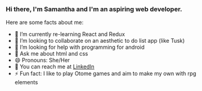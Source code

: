### Hi there, I'm Samantha and I'm an aspiring web developer.

Here are some facts about me:

- 🌱 I’m currently re-learning React and Redux
- 👯 I’m looking to collaborate on an aesthetic to do list app (like Tusk)
- 🤔 I’m looking for help with programming for android
- 💬 Ask me about html and css
- 😄 Pronouns: She/Her
- 📧 You can reach me at [LinkedIn](https://www.linkedin.com/in/samantha-lee-goodman/)
- ⚡ Fun fact: I like to play Otome games and aim to make my own with rpg elements
